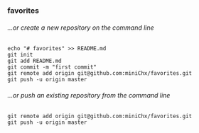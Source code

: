 ### favorites
###### …or create a new repository on the command line
```
echo "# favorites" >> README.md
git init
git add README.md
git commit -m "first commit"
git remote add origin git@github.com:miniChx/favorites.git
git push -u origin master
```
###### …or push an existing repository from the command line
```
git remote add origin git@github.com:miniChx/favorites.git
git push -u origin master
```
